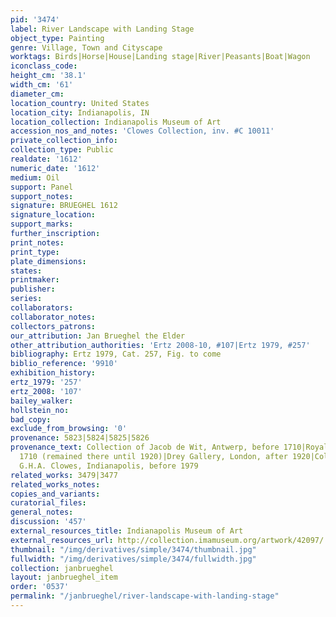 ```yaml
---
pid: '3474'
label: River Landscape with Landing Stage
object_type: Painting
genre: Village, Town and Cityscape
worktags: Birds|Horse|House|Landing stage|River|Peasants|Boat|Wagon
iconclass_code:
height_cm: '38.1'
width_cm: '61'
diameter_cm:
location_country: United States
location_city: Indianapolis, IN
location_collection: Indianapolis Museum of Art
accession_nos_and_notes: 'Clowes Collection, inv. #C 10011'
private_collection_info:
collection_type: Public
realdate: '1612'
numeric_date: '1612'
medium: Oil
support: Panel
support_notes:
signature: BRUEGHEL 1612
signature_location:
support_marks:
further_inscription:
print_notes:
print_type:
plate_dimensions:
states:
printmaker:
publisher:
series:
collaborators:
collaborator_notes:
collectors_patrons:
our_attribution: Jan Brueghel the Elder
other_attribution_authorities: 'Ertz 2008-10, #107|Ertz 1979, #257'
bibliography: Ertz 1979, Cat. 257, Fig. to come
biblio_reference: '9910'
exhibition_history:
ertz_1979: '257'
ertz_2008: '107'
bailey_walker:
hollstein_no:
bad_copy:
exclude_from_browsing: '0'
provenance: 5823|5824|5825|5826
provenance_text: Collection of Jacob de Wit, Antwerp, before 1710|Royal Gallery, Dresden,
  1710 (remained there until 1920)|Drey Gallery, London, after 1920|Collection of
  G.H.A. Clowes, Indianapolis, before 1979
related_works: 3479|3477
related_works_notes:
copies_and_variants:
curatorial_files:
general_notes:
discussion: '457'
external_resources_title: Indianapolis Museum of Art
external_resources_url: http://collection.imamuseum.org/artwork/42097/
thumbnail: "/img/derivatives/simple/3474/thumbnail.jpg"
fullwidth: "/img/derivatives/simple/3474/fullwidth.jpg"
collection: janbrueghel
layout: janbrueghel_item
order: '0537'
permalink: "/janbrueghel/river-landscape-with-landing-stage"
---
```

